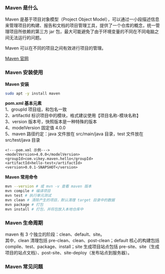 
### Maven 是什么
Maven 是基于项目对象模型（Project Object Model），可以通过一小段描述信息来管理项目的构建、报告和文档的项目管理工具，提供了一个仓库的概念，统一管理项目所依赖的第三方 jar 包，最大可能避免了由于环境变量的不同在不同电脑之间无法运行的问题。  

Maven 可以在不同的项目之间有效进行项目的管理。  

[Maven 官网](http://maven.apache.org/)  

### Maven 安装使用
**Maven 安装**  
```bash
sudo apt -y install maven
```

**pom.xml 基本元素**  
1、groupId 项目组，和包名一致  
2、artifactId 标识项目中的模块，格式建议使用【项目名称-模块名称】  
3、version 版本号，快照版本是一种特殊的版本  
4、modelVersion 固定值 4.0.0  
5、maven 路径约定：java 文件放在 src/main/java 目录，test 文件放在 src/test/java 目录  
```
<!---pom.xml 示例--->
<modelVersion>4.0.0</modelVersion>  
<groupId>com.vikey.maven.hello</groupId>  
<artifactId>hello-test</artifactId>  
<version>0.0.1-SNAPSHOT</version> 
```

**Maven 常用命令**  
```bash
mvn --version # 或 mvn -v 查看 maven 版本
mvn compile # 编译项目
mvn test # 执行单元测试
mvn clean # 清除产生的项目，默认清理 target 目录中的数据
mvn package # 打包
mvn install # 打包，并将包放入本地仓库中
```

### Maven 生命周期
maven 有 3 个独立的阶段：clean、default、site。  
其中，clean 清理包括 pre-clean、clean、post-clean；default 核心的构建包括 compile、test、package、install；site 生成项目站点包括 pre-site、site（生成项目的站点文档）、post-site、site-deploy（发布站点到服务器）。


### Maven 常见问题

